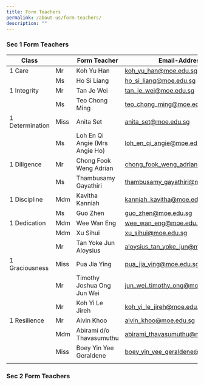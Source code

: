 ```yaml
---
title: Form Teachers
permalink: /about-us/form-teachers/
description: ""
---
```

### Sec 1 Form Teachers

| Class |  | Form Teacher | Email-Address |
|---|---|---|---|
| 1 Care | Mr | Koh Yu Han | [koh\_yu\_han@moe.edu.sg](mailto:koh_yu_han@moe.edu.sg) |
|   | Ms | Ho Si Liang | [ho\_si\_liang@moe.edu.sg](mailto:ho_si_liang@moe.edu.sg) |
| 1 Integrity | Mr | Tan Je Wei | [tan\_je\_wei@moe.edu.sg](mailto:tan_je_wei@moe.edu.sg) |
|   | Ms | Teo Chong Ming | [teo\_chong\_ming@moe.edu.sg](mailto:teo_chong_ming@moe.edu.sg) |
| 1 Determination | Miss | Anita Set | [anita\_set@moe.edu.sg](mailto:anita_set@moe.edu.sg) |
|   | Ms | Loh En Qi Angie (Mrs Angie Ho) | [loh\_en\_qi\_angie@moe.edu.sg](mailto:loh_en_qi_angie@moe.edu.sg) |
| 1 Diligence | Mr | Chong Fook Weng Adrian | [chong\_fook\_weng\_adrian@moe.edu.sg](mailto:chong_fook_weng_adrian@moe.edu.sg) |
|   | Ms | Thambusamy Gayathiri | [thambusamy\_gayathiri@moe.edu.sg](mailto:thambusamy_gayathiri@moe.edu.sg) |
| 1 Discipline | Mdm | Kavitha Kanniah | [kanniah\_kavitha@moe.edu.sg](mailto:kanniah_kavitha@moe.edu.sg) |
|   | Ms | Guo Zhen | [guo\_zhen@moe.edu.sg](mailto:guo_zhen@moe.edu.sg) |
| 1 Dedication | Mdm | Wee Wan Eng | [wee\_wan\_eng@moe.edu.sg](mailto:wee_wan_eng@moe.edu.sg) |
|  | Mdm | Xu Sihui | [xu\_sihui@moe.edu.sg](mailto:xu_sihui@moe.edu.sg) |
|   | Mr | Tan Yoke Jun Aloysius | [aloysius\_tan\_yoke\_jun@moe.edu.sg](mailto:aloysius_tan_yoke_jun@moe.edu.sg) |
| 1 Graciousness | Miss | Pua Jia Ying | [pua\_jia\_ying@moe.edu.sg](mailto:pua_jia_ying@moe.edu.sg) |
|   | Mr | Timothy Joshua Ong Jun Wei | [jun\_wei\_timothy\_ong@moe.edu.sg](mailto:jun_wei_timothy_ong@moe.edu.sg) |
|   | Mr | Koh Yi Le Jireh | [koh\_yi\_le\_jireh@moe.edu.sg](mailto:koh_yi_le_jireh@moe.edu.sg) |
| 1 Resilience | Mr | Alvin Khoo | [alvin\_khoo@moe.edu.sg](mailto:alvin_khoo@moe.edu.sg) |
|   | Mdm | Abirami d/o Thavasumuthu | [abirami\_thavasumuthu@moe.edu.sg](mailto:abirami_thavasumuthu@moe.edu.sg) |
|   |  Miss | Boey Yin Yee Geraldene | [boey\_yin\_yee\_geraldene@moe.edu.sg](mailto:boey_yin_yee_geraldene@moe.edu.sg) |
| | | | |

### Sec 2 Form Teachers
